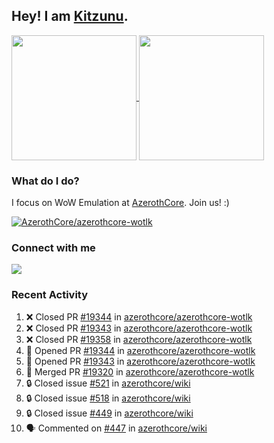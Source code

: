 ## Hey! I am [Kitzunu](https://Github.com/Kitzunu).

<!--
[![Kitzunu's Github stats](https://github-readme-stats.vercel.app/api?username=kitzunu&theme=github_dark&show_icons=true&number_format=long)](https://github.com/Kitzunu)

[![Kitzunu's Language stats](https://github-readme-stats.vercel.app/api/top-langs/?username=Kitzunu&layout=donut&theme=github_dark)](https://github.com/Kitzunu)
-->

<a href="https://github.com/Kitzunu">
  <img height=200 align="center" src="https://github-readme-stats.vercel.app/api?username=kitzunu&theme=github_dark&show_icons=true&number_format=long" />
</a>
<a href="https://github.com/Kitzunu">
  <img height=200 align="center" src="https://github-readme-stats.vercel.app/api/top-langs/?username=Kitzunu&layout=donut&theme=github_dark" />
</a>

### What do I do?

I focus on WoW Emulation at [AzerothCore](https://github.com/AzerothCore). Join us! :)

[![AzerothCore/azerothcore-wotlk](https://github-readme-stats.vercel.app/api/pin/?username=AzerothCore&repo=azerothcore-wotlk&theme=github_dark&show_owner=true)](https://github.com/azerothcore/azerothcore-wotlk)

### Connect with me
[![](https://img.shields.io/badge/AzerothCore%20Discord-Connect%20with%20me!-green)](https://discord.com/invite/gkt4y2x)

### Recent Activity

<!--START_SECTION:activity-->
1. ❌ Closed PR [#19344](https://github.com/azerothcore/azerothcore-wotlk/pull/19344) in [azerothcore/azerothcore-wotlk](https://github.com/azerothcore/azerothcore-wotlk)
2. ❌ Closed PR [#19343](https://github.com/azerothcore/azerothcore-wotlk/pull/19343) in [azerothcore/azerothcore-wotlk](https://github.com/azerothcore/azerothcore-wotlk)
3. ❌ Closed PR [#19358](https://github.com/azerothcore/azerothcore-wotlk/pull/19358) in [azerothcore/azerothcore-wotlk](https://github.com/azerothcore/azerothcore-wotlk)
4. 💪 Opened PR [#19344](https://github.com/azerothcore/azerothcore-wotlk/pull/19344) in [azerothcore/azerothcore-wotlk](https://github.com/azerothcore/azerothcore-wotlk)
5. 💪 Opened PR [#19343](https://github.com/azerothcore/azerothcore-wotlk/pull/19343) in [azerothcore/azerothcore-wotlk](https://github.com/azerothcore/azerothcore-wotlk)
6. 🎉 Merged PR [#19320](https://github.com/azerothcore/azerothcore-wotlk/pull/19320) in [azerothcore/azerothcore-wotlk](https://github.com/azerothcore/azerothcore-wotlk)
7. 🔒 Closed issue [#521](https://github.com/azerothcore/wiki/issues/521) in [azerothcore/wiki](https://github.com/azerothcore/wiki)
8. 🔒 Closed issue [#518](https://github.com/azerothcore/wiki/issues/518) in [azerothcore/wiki](https://github.com/azerothcore/wiki)
9. 🔒 Closed issue [#449](https://github.com/azerothcore/wiki/issues/449) in [azerothcore/wiki](https://github.com/azerothcore/wiki)
10. 🗣 Commented on [#447](https://github.com/azerothcore/wiki/issues/447#issuecomment-2212466903) in [azerothcore/wiki](https://github.com/azerothcore/wiki)
<!--END_SECTION:activity-->
